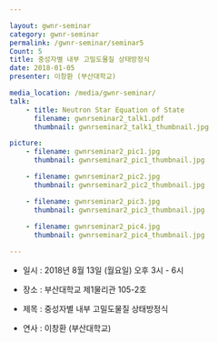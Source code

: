 ```yaml
---

layout: gwnr-seminar
category: gwnr-seminar
permalink: /gwnr-seminar/seminar5
Count: 5
title: 중성자별 내부 고밀도물질 상태방정식
date: 2018-01-05
presenter: 이창환 (부산대학교)

media_location: /media/gwnr-seminar/
talk: 
    - title: Neutron Star Equation of State
      filename: gwnrseminar2_talk1.pdf
      thumbnail: gwnrseminar2_talk1_thumbnail.jpg

picture:
    - filename: gwnrseminar2_pic1.jpg
      thumbnail: gwnrseminar2_pic1_thumbnail.jpg

    - filename: gwnrseminar2_pic2.jpg
      thumbnail: gwnrseminar2_pic2_thumbnail.jpg

    - filename: gwnrseminar2_pic3.jpg
      thumbnail: gwnrseminar2_pic3_thumbnail.jpg
      
    - filename: gwnrseminar2_pic4.jpg
      thumbnail: gwnrseminar2_pic4_thumbnail.jpg

---
```


* 일시 : 2018년 8월 13일 (월요일) 오후 3시 - 6시

* 장소 : 부산대학교 제1물리관 105-2호

* 제목 : 중성자별 내부 고밀도물질 상태방정식

* 연사 : 이창환 (부산대학교)
